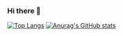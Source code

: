 ### Hi there 👋

<!--
**AndyVera/AndyVera** is a ✨ _special_ ✨ repository because its `README.md` (this file) appears on your GitHub profile.

Here are some ideas to get you started:

- 🔭 I’m currently working on ...
- 🌱 I’m currently learning ...
- 👯 I’m looking to collaborate on ...
- 🤔 I’m looking for help with ...
- 💬 Ask me about ...
- 📫 How to reach me: ...
- 😄 Pronouns: ...
- ⚡ Fun fact: ...
-->

[![Top Langs](https://github-readme-stats.vercel.app/api/top-langs/?username=AndyVera)](https://github.com/anuraghazra/github-readme-stats)
[![Anurag's GitHub stats](https://github-readme-stats.vercel.app/api?username=AndyVera)](https://github.com/anuraghazra/github-readme-stats)
